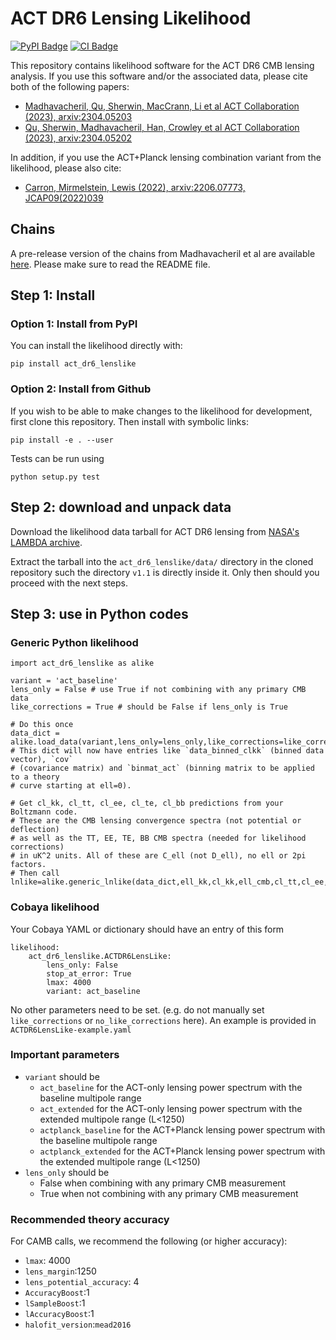 # ACT DR6 Lensing Likelihood
[![PyPI Badge](https://img.shields.io/pypi/v/act_dr6_lenslike?label=PyPI&logo=pypi)](https://pypi.org/project/act_dr6_lenslike/)
[![CI Badge](https://github.com/ACTCollaboration/act_dr6_lenslike/actions/workflows/testing.yml/badge.svg)](https://github.com/ACTCollaboration/act_dr6_lenslike/actions)

This repository contains likelihood software for the ACT DR6 CMB lensing analysis. If you use this software and/or the associated data, please cite both of the following papers:
- [Madhavacheril, Qu, Sherwin, MacCrann, Li et al ACT Collaboration (2023), arxiv:2304.05203](https://arxiv.org/abs/2304.05203)
- [Qu, Sherwin, Madhavacheril, Han, Crowley et al ACT Collaboration (2023), arxiv:2304.05202](https://arxiv.org/abs/2304.05202)

In addition, if you use the ACT+Planck lensing combination variant from the likelihood, please also cite:
- [Carron, Mirmelstein, Lewis (2022), arxiv:2206.07773, JCAP09(2022)039](https://arxiv.org/abs/2206.07773)

## Chains

A pre-release version of the chains from Madhavacheril et al are available [here](https://portal.nersc.gov/project/act/act_dr6_lensing/chains/). Please make sure to read the README file.

## Step 1: Install
### Option 1: Install from PyPI
You can install the likelihood directly with:

    pip install act_dr6_lenslike

### Option 2: Install from Github
If you wish to be able to make changes to the likelihood for development, first clone this repository. Then install with symbolic links:

    pip install -e . --user

Tests can be run using 

    python setup.py test

## Step 2: download and unpack data

Download the likelihood data tarball for ACT DR6 lensing from [NASA's LAMBDA archive](https://lambda.gsfc.nasa.gov/product/act/actadv_prod_table.html).

Extract the tarball into the `act_dr6_lenslike/data/` directory in the cloned repository such the directory `v1.1` is directly inside it. Only then should you proceed with the next steps.
    
## Step 3: use in Python codes

### Generic Python likelihood

```
import act_dr6_lenslike as alike

variant = 'act_baseline'
lens_only = False # use True if not combining with any primary CMB data
like_corrections = True # should be False if lens_only is True

# Do this once
data_dict = alike.load_data(variant,lens_only=lens_only,like_corrections=like_corrections)
# This dict will now have entries like `data_binned_clkk` (binned data vector), `cov`
# (covariance matrix) and `binmat_act` (binning matrix to be applied to a theory
# curve starting at ell=0).

# Get cl_kk, cl_tt, cl_ee, cl_te, cl_bb predictions from your Boltzmann code.
# These are the CMB lensing convergence spectra (not potential or deflection)
# as well as the TT, EE, TE, BB CMB spectra (needed for likelihood corrections)
# in uK^2 units. All of these are C_ell (not D_ell), no ell or 2pi factors.
# Then call
lnlike=alike.generic_lnlike(data_dict,ell_kk,cl_kk,ell_cmb,cl_tt,cl_ee,cl_te,cl_bb)
```

### Cobaya likelihood

Your Cobaya YAML or dictionary should have an entry of this form

```
likelihood:
    act_dr6_lenslike.ACTDR6LensLike:
        lens_only: False
        stop_at_error: True
        lmax: 4000
        variant: act_baseline
```

No other parameters need to be set. (e.g. do not manually set `like_corrections` or `no_like_corrections` here).
An example is provided in `ACTDR6LensLike-example.yaml`

### Important parameters

- `variant` should be
    - `act_baseline` for the ACT-only lensing power spectrum with the baseline multipole range
    - `act_extended` for the ACT-only lensing power spectrum with the extended multipole range (L<1250)
    - `actplanck_baseline` for the ACT+Planck lensing power spectrum with the baseline multipole range
    - `actplanck_extended` for the ACT+Planck lensing power spectrum with the extended multipole range (L<1250)
- `lens_only` should be
    - False when combining with any primary CMB measurement
    - True when not combining with any primary CMB measurement

### Recommended theory accuracy

For CAMB calls, we recommend the following (or higher accuracy):
- `lmax`: 4000
- `lens_margin`:1250
- `lens_potential_accuracy`: 4
- `AccuracyBoost`:1
- `lSampleBoost`:1
- `lAccuracyBoost`:1
- `halofit_version`:`mead2016`
